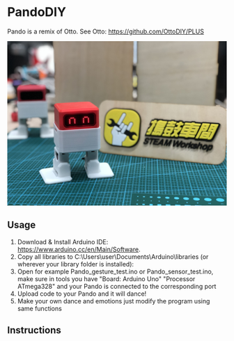 # PandoDIY

Pando is a remix of Otto. See Otto: https://github.com/OttoDIY/PLUS

![pando](pando.jpg)

## Usage

1. Download & Install Arduino IDE: <https://www.arduino.cc/en/Main/Software>.
2. Copy all libraries to C:\Users\user\Documents\Arduino\libraries (or wherever your library folder is installed):
3. Open for example Pando_gesture_test.ino or Pando_sensor_test.ino, make sure in tools you have "Board: Arduino Uno" "Processor ATmega328" and your Pando is connected to the corresponding port
4. Upload code to your Pando and it will dance!
5. Make your own dance and emotions just modify the program using same functions

## Instructions


